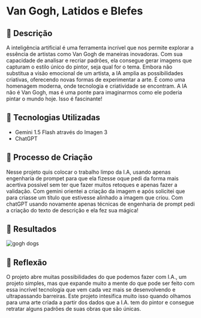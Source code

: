 # Van Gogh, Latidos e Blefes

## 📒 Descrição
A inteligência artificial é uma ferramenta incrível que nos permite explorar a essência de artistas como Van Gogh de maneiras inovadoras. Com sua capacidade de analisar e recriar padrões, ela consegue gerar imagens que capturam o estilo único do pintor, seja qual for o tema. Embora não substitua a visão emocional de um artista, a IA amplia as possibilidades criativas, oferecendo novas formas de experimentar a arte. É como uma homenagem moderna, onde tecnologia e criatividade se encontram. A IA não é Van Gogh, mas é uma ponte para imaginarmos como ele poderia pintar o mundo hoje. Isso é fascinante!

## 🤖 Tecnologias Utilizadas
- Gemini 1.5 Flash através do Imagen 3
- ChatGPT

## 🧐 Processo de Criação
Nesse projeto quis colocar o trabalho limpo da I.A, usando apenas engenharia de prompet para que ela fizesse oque pedi da forma mais acertiva possível sem ter que fazer muitos retoques e apenas fazer a validação. Com gemini orientei a criação da imagem e após solicitei que para criasse um título que estivesse alinhado a imagem que criou.
Com chatGPT usando novamente apenas técnicas de engenharia de prompt pedi a criação do texto de descrição e ela fez sua mágica!

## 🚀 Resultados

![gogh dogs](https://github.com/user-attachments/assets/db7c717f-4f8b-4c48-a2f9-21bb3842b02b)


## 💭 Reflexão 
O projeto abre muitas possibilidades do que podemos fazer com I.A., um projeto simples, mas que expande muito a mente do que pode ser feito com essa incrível tecnologia que vem cada vez mais se desenvolvendo e ultrapassando barreiras. Este projeto intesifica muito isso quando olhamos para uma arte criada a partir dos dados que a I.A. tem do pintor e consegue retratar alguns padrões de suas obras que são únicas.
